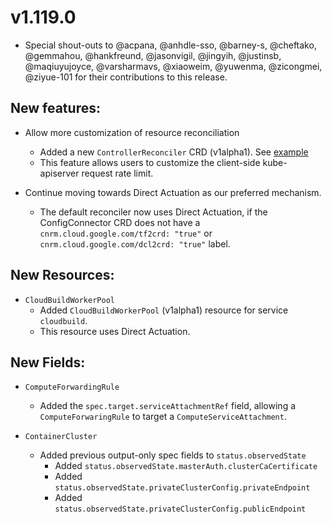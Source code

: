 # v1.119.0


* Special shout-outs to @acpana, @anhdle-sso, @barney-s, @cheftako, @gemmahou, @hankfreund, @jasonvigil, @jingyih, @justinsb, @maqiuyujoyce, @varsharmavs, @xiaoweim, @yuwenma, @zicongmei, @ziyue-101 for their
  contributions to this release.

## New features:

* Allow more customization of resource reconciliation
  * Added a new `ControllerReconciler` CRD (v1alpha1). See [example](https://github.com/GoogleCloudPlatform/k8s-config-connector/blob/master/operator/config/samples/namespaced_controller_reconciler_customization_sample.yaml)
  * This feature allows users to customize the client-side kube-apiserver request rate limit.

* Continue moving towards Direct Actuation as our preferred mechanism.
  * The default reconciler now uses Direct Actuation, if the ConfigConnector CRD does not have a `cnrm.cloud.google.com/tf2crd: "true"` or `cnrm.cloud.google.com/dcl2crd: "true"` label.

## New Resources:

* `CloudBuildWorkerPool`
  * Added `CloudBuildWorkerPool` (v1alpha1) resource for service `cloudbuild`.
  * This resource uses Direct Actuation.

## New Fields:

* `ComputeForwardingRule`
  * Added the `spec.target.serviceAttachmentRef` field, allowing a `ComputeForwaringRule` to target a `ComputeServiceAttachment`.

* `ContainerCluster`
  * Added previous output-only spec fields to `status.observedState`   
    * Added `status.observedState.masterAuth.clusterCaCertificate`
    * Added `status.observedState.privateClusterConfig.privateEndpoint`
    * Added `status.observedState.privateClusterConfig.publicEndpoint`    
